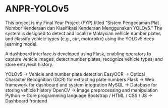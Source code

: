 # ANPR-YOLOv5
This project is my Final Year Project (FYP) titled “Sistem Pengecaman Plat Nombor Kenderaan dan Klasifikasi Kenderaan Menggunakan YOLOv5.” The system is designed to detect and localize Malaysian vehicle number plates and classify vehicle types (e.g., car, motorbike) using the YOLOv5 deep learning model. 

A dashboard interface is developed using Flask, enabling operators to capture vehicle images, detect number plates, recognize vehicle types, and store entry/exit history.


YOLOv5 → Vehicle and number plate detection
EasyOCR → Optical Character Recognition (OCR) for extracting plate numbers
Flask → Web framework for dashboard and system integration
MySQL → Database for storing vehicle history
OpenCV → Image preprocessing and manipulation
Python → Core programming language
Bootstrap / HTML / CSS / JS → Dashboard frontend
